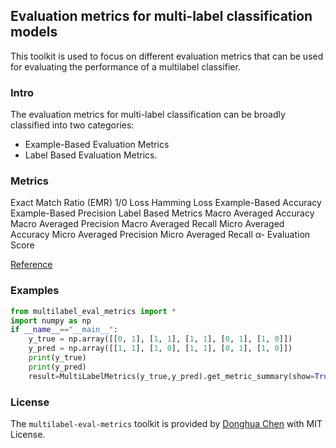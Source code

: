 ## Evaluation metrics for multi-label classification models
This toolkit is used to focus on different evaluation metrics that can be used for evaluating the performance of a multilabel classifier. 

### Intro

The evaluation metrics for multi-label classification can be broadly classified into two categories:

- Example-Based Evaluation Metrics
- Label Based Evaluation Metrics.

### Metrics

Exact Match Ratio (EMR)
1/0 Loss
Hamming Loss
Example-Based Accuracy
Example-Based Precision
Label Based Metrics
Macro Averaged Accuracy
Macro Averaged Precision
Macro Averaged Recall
Micro Averaged Accuracy
Micro Averaged Precision
Micro Averaged Recall
α- Evaluation Score

[Reference](https://medium.datadriveninvestor.com/a-survey-of-evaluation-metrics-for-multilabel-classification-bb16e8cd41cd)

### Examples

```python
from multilabel_eval_metrics import *
import numpy as np
if __name__=="__main__":
    y_true = np.array([[0, 1], [1, 1], [1, 1], [0, 1], [1, 0]])
    y_pred = np.array([[1, 1], [1, 0], [1, 1], [0, 1], [1, 0]])
    print(y_true)
    print(y_pred)
    result=MultiLabelMetrics(y_true,y_pred).get_metric_summary(show=True)
```

### License

The `multilabel-eval-metrics` toolkit is provided by [Donghua Chen](https://github.com/dhchenx) with MIT License.

